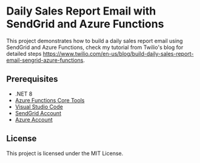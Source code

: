 # Daily Sales Report Email with SendGrid and Azure Functions

This project demonstrates how to build a daily sales report email using SendGrid and Azure Functions,
check my tutorial from Twilio's blog for detailed steps https://www.twilio.com/en-us/blog/build-daily-sales-report-email-sengrid-azure-functions.

## Prerequisites

- .NET 8
- [Azure Functions Core Tools](https://docs.microsoft.com/en-us/azure/azure-functions/functions-run-local)
- [Visual Studio Code](https://code.visualstudio.com/)
- [SendGrid Account](https://sendgrid.com/)
- [Azure Account](https://azure.microsoft.com/)

## License
This project is licensed under the MIT License.

